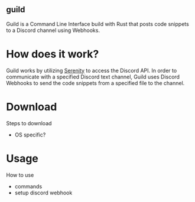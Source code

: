 ## guild

Guild is a Command Line Interface build with Rust that posts code snippets to a Discord channel using Webhooks.

# How does it work?

Guild works by utilizing [Serenity](https://www.github.com/serenity-rs/serenity) to access the Discord API. In order to communicate with a specified Discord text channel, Guild uses Discord Webhooks to send the code snippets from a specified file to the channel.

# Download

Steps to download
- OS specific? 

# Usage

How to use
- commands
- setup discord webhook
